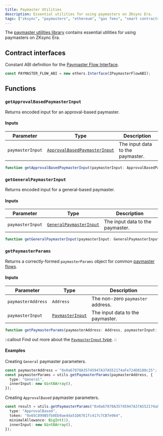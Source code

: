 ```yaml
---
title: Paymaster Utilities
description: Essential utilities for using paymasters on ZKsync Era.
tags: ["zksync", "paymasters", "ethereum", "gas fees", "smart contracts"]
---
```


The [paymaster utilities library](https://github.com/zksync-sdk/zksync-ethers/blob/main/src/paymaster-utils.ts)
contains essential utilities for using paymasters on ZKsync Era.

## Contract interfaces

Constant ABI definition for the [Paymaster Flow Interface](https://github.com/matter-labs/era-contracts/blob/583cb674a2b942dda34e9f46edb5a9f5b696b90a/l2-contracts/contracts/interfaces/IPaymasterFlow.sol).

```ts
const PAYMASTER_FLOW_ABI = new ethers.Interface(IPaymasterFlowABI);
```

## Functions

### `getApprovalBasedPaymasterInput`

Returns encoded input for an approval-based paymaster.

#### Inputs

| Parameter        | Type                                                                    | Description                      |
| ---------------- | ----------------------------------------------------------------------- | -------------------------------- |
| `paymasterInput` | [`ApprovalBasedPaymasterInput`](/js/ethers/api/v5/types#approvalbasedpaymasterinput) | The input data to the paymaster. |

```ts
function getApprovalBasedPaymasterInput(paymasterInput: ApprovalBasedPaymasterInput): BytesLike;
```

### `getGeneralPaymasterInput`

Returns encoded input for a general-based paymaster.

#### Inputs

| Parameter        | Type                                                        | Description                      |
| ---------------- | ----------------------------------------------------------- | -------------------------------- |
| `paymasterInput` | [`GeneralPaymasterInput`](/js/ethers/api/v5/types#generalpaymasterinput) | The input data to the paymaster. |

```ts
function getGeneralPaymasterInput(paymasterInput: GeneralPaymasterInput): BytesLike;
```

### `getPaymasterParams`

Returns a correctly-formed `paymasterParams` object for common [paymaster flows](https://docs.zksync.io/build/developer-reference/account-abstraction/paymasters#built-in-paymaster-flows).

#### Inputs

| Parameter          | Type                                          | Description                       |
| ------------------ | --------------------------------------------- | --------------------------------- |
| `paymasterAddress` | `Address`                                     | The non-zero `paymaster` address. |
| `paymasterInput`   | [`PaymasterInput`](/js/ethers/api/v5/types#paymasterinput) | The input data to the paymaster.  |

```ts
function getPaymasterParams(paymasterAddress: Address, paymasterInput: PaymasterInput): PaymasterParams;
```

::callout
Find out more about the [`PaymasterInput` type](/js/ethers/api/v5/types#paymasterinput).
::

#### Examples

Creating `General` paymaster parameters.

```ts
const paymasterAddress = "0x0a67078A35745947A37A552174aFe724D8180c25";
const paymasterParams = utils.getPaymasterParams(paymasterAddress, {
  type: "General",
  innerInput: new Uint8Array(),
});
```

Creating `ApprovalBased` paymaster parameters.

```ts
const result = utils.getPaymasterParams("0x0a67078A35745947A37A552174aFe724D8180c25", {
  type: "ApprovalBased",
  token: "0x65C899B5fb8Eb9ae4da51D67E1fc417c7CB7e964",
  minimalAllowance: BigInt(1),
  innerInput: new Uint8Array(),
});
```
